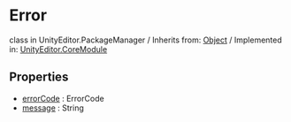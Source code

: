 # Error
class in UnityEditor.PackageManager
 / Inherits from: <a href="https://docs.unity3d.com/6000.0/Documentation/ScriptReference/Object.html">Object</a> / Implemented in: <a href="https://docs.unity3d.com/6000.0/Documentation/ScriptReference/UnityEditor.CoreModule.html">UnityEditor.CoreModule</a>
## Properties
- <a href="https://docs.unity3d.com/6000.0/Documentation/ScriptReference/Error-errorCode.html">errorCode</a> : ErrorCode
- <a href="https://docs.unity3d.com/6000.0/Documentation/ScriptReference/Error-message.html">message</a> : String
